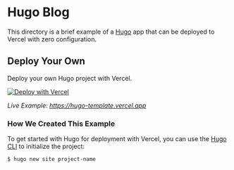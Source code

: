 # Hugo Blog

This directory is a brief example of a [Hugo](https://gohugo.io/) app that can be deployed to Vercel with zero configuration.

## Deploy Your Own

Deploy your own Hugo project with Vercel.

[![Deploy with Vercel](https://vercel.com/button)](https://vercel.com/new/clone?repository-url=https://github.com/vercel/vercel/tree/main/examples/hugo&template=hugo)

_Live Example: https://hugo-template.vercel.app_

### How We Created This Example

To get started with Hugo for deployment with Vercel, you can use the [Hugo CLI](https://gohugo.io/commands/) to initialize the project:

```shell
$ hugo new site project-name
```
